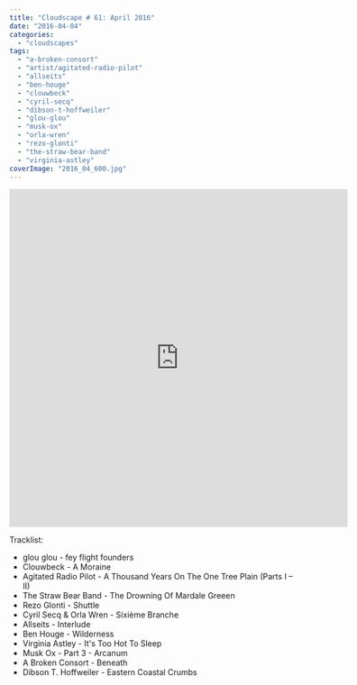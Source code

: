 ```yaml
---
title: "Cloudscape # 61: April 2016"
date: "2016-04-04"
categories: 
  - "cloudscapes"
tags: 
  - "a-broken-consort"
  - "artist/agitated-radio-pilot"
  - "allseits"
  - "ben-houge"
  - "clouwbeck"
  - "cyril-secq"
  - "dibson-t-hoffweiler"
  - "glou-glou"
  - "musk-ox"
  - "orla-wren"
  - "rezo-glonti"
  - "the-straw-bear-band"
  - "virginia-astley"
coverImage: "2016_04_600.jpg"
---
```


<iframe src="https://www.mixcloud.com/widget/iframe/?feed=https%3A%2F%2Fwww.mixcloud.com%2Feveningoflight%2Fcloudscape-61-april-2016%2F&amp;hide_cover=0" width="600" height="600" frameborder="0"></iframe>

Tracklist:

- glou glou - fey flight founders
- Clouwbeck - A Moraine
- Agitated Radio Pilot - A Thousand Years On The One Tree Plain (Parts I – II)
- The Straw Bear Band - The Drowning Of Mardale Greeen
- Rezo Glonti - Shuttle
- Cyril Secq & Orla Wren - Sixième Branche
- Allseits - Interlude
- Ben Houge - Wilderness
- Virginia Astley - It's Too Hot To Sleep
- Musk Ox - Part 3 - Arcanum
- A Broken Consort - Beneath
- Dibson T. Hoffweiler - Eastern Coastal Crumbs

